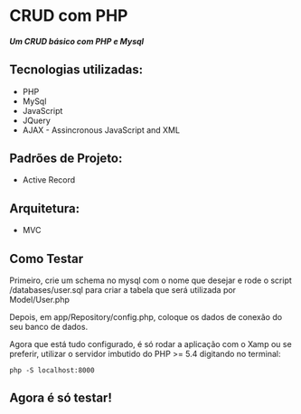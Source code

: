 # CRUD com PHP
##### Um CRUD básico com PHP e Mysql

## Tecnologias utilizadas:

* PHP
* MySql
* JavaScript
* JQuery
* AJAX - Assincronous JavaScript and XML

## Padrões de Projeto:

* Active Record

## Arquitetura:

* MVC

## Como Testar

Primeiro, crie um schema no mysql com o nome que desejar e rode o script /databases/user.sql para criar a tabela que será utilizada por Model/User.php

Depois, em app/Repository/config.php, coloque os dados de conexão do seu banco de dados.

Agora que está tudo configurado, é só rodar a aplicação com o Xamp ou se preferir, utilizar o servidor imbutido do PHP >= 5.4 digitando no terminal:

```
php -S localhost:8000
```

## Agora é só testar!
